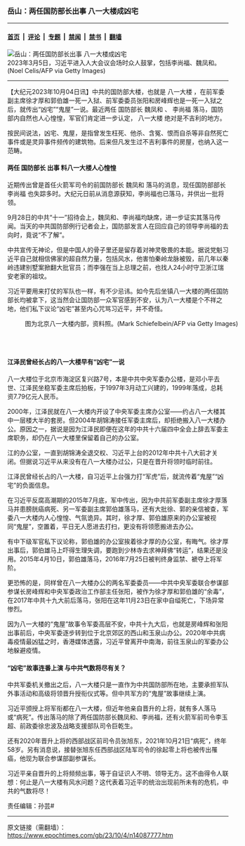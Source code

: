 ### 岳山：两任国防部长出事 八一大楼成凶宅

---

#### [首页](../../../..?n14087777) &nbsp;|&nbsp; [评论](../../../../../epoch-comment?n14087777) &nbsp;|&nbsp; [专题](../../../../../epoch-special?n14087777) &nbsp;|&nbsp; [禁闻](../../../../../epoch-news?n14087777) &nbsp;|&nbsp; [禁书](../../../../../books?n14087777) &nbsp;|&nbsp; [翻墙](https://github.com/gfw-breaker/nogfw/blob/master/README.md?n14087777)


<div><img alt="岳山：两任国防部长出事 八一大楼成凶宅" class="attachment-djy_600_400 size-djy_600_400 wp-post-image" src="https://i.epochtimes.com/assets/uploads/2023/09/id14074757-GettyImages-1247748135text-600x400.jpg"/>
<div class="caption">
 2023年3月5日，习近平进入人大会议会场时众人鼓掌，包括李尚福、魏凤和。(Noel Celis/AFP via Getty Images)
</div></div><hr/><div class="post_content" id="artbody" itemprop="articleBody">
 <!-- article content begin -->
 <p>
  【大纪元2023年10月04日讯】中共的国防部大楼，也就是
  <ok href="https://www.epochtimes.com/gb/tag/%E5%85%AB%E4%B8%80%E5%A4%A7%E6%A5%BC.html">
   八一大楼
  </ok>
  ，在前军委副主席徐才厚和郭伯雄一死一入狱、前军委委员张阳和房峰辉也是一死一入狱之后，就传出“凶宅”“鬼屋”一说。最近两任
  <ok href="https://www.epochtimes.com/gb/tag/%E5%9B%BD%E9%98%B2%E9%83%A8%E9%95%BF.html">
   国防部长
  </ok>
  <ok href="https://www.epochtimes.com/gb/tag/%E9%AD%8F%E5%87%A4%E5%92%8C.html">
   魏凤和
  </ok>
  、
  <ok href="https://www.epochtimes.com/gb/tag/%E6%9D%8E%E5%B0%9A%E7%A6%8F.html">
   李尚福
  </ok>
  落马，国防部内自然也人心惶惶，军官们肯定进一步认定，
  <ok href="https://www.epochtimes.com/gb/tag/%E5%85%AB%E4%B8%80%E5%A4%A7%E6%A5%BC.html">
   八一大楼
  </ok>
  绝对是不吉利的地方。
 </p>
 <p>
  按民间说法，凶宅、鬼屋，是指曾发生枉死、他杀、含冤、恨而自杀等非自然死亡事件或是灵异事件频传的建筑物。后来但凡发生过不吉利事件的房屋，也纳入这一范畴。
 </p>
 <h4>
  两任
  <ok href="https://www.epochtimes.com/gb/tag/%E5%9B%BD%E9%98%B2%E9%83%A8%E9%95%BF.html">
   国防部长
  </ok>
  出事 料八一大楼人心惶惶
 </h4>
 <p>
  近期传出曾是首任火箭军司令的前国防部长
  <ok href="https://www.epochtimes.com/gb/tag/%E9%AD%8F%E5%87%A4%E5%92%8C.html">
   魏凤和
  </ok>
  落马的消息，现任国防部部长
  <ok href="https://www.epochtimes.com/gb/tag/%E6%9D%8E%E5%B0%9A%E7%A6%8F.html">
   李尚福
  </ok>
  也失踪多时。大纪元日前从消息源获知，李尚福也已落马，并供出一批将领。
 </p>
 <p>
  9月28日的中共“十一”招待会上，魏凤和、李尚福均缺席，进一步证实其落马传闻。当天的中共国防部例行记者会上，国防部发言人在回应自己的领导李尚福的去向时，竟说“不了解”。
 </p>
 <p>
  中共宣传无神论，但是中国人的骨子里还是留存着对神灵敬畏的本能。据说党魁习近平自己就相信佛家的超自然力量，包括风水，他害怕秦岭龙脉被毁，前几年以秦岭违建别墅案掀翻大批官员；而李强在当上总理之前，也找人24小时守卫浙江瑞安老家的祖坟。
 </p>
 <p>
  习近平要用来打仗的军队也一样，有不少忌讳。如今先后坐镇八一大楼的两任国防部长均被拿下，这当然会让国防部一众军官感到不安，认为八一大楼是个不祥之地，他们私下议论“凶宅”甚至内心咒骂习近平，并不奇怪。
 </p>
 <figure aria-describedby="caption-attachment-13071247" class="wp-caption aligncenter" id="attachment_13071247" style="width: 600px">
  <ok href="https://i.epochtimes.com/assets/uploads/2021/07/id13071247-GettyImages-590014942-e1625563040850.jpg" target="_blank">
   <img alt="" class="size-large wp-image-13071247" src="https://i.epochtimes.com/assets/uploads/2021/07/id13071247-GettyImages-590014942-600x405.jpg"/>
  </ok>
  <br/><figcaption class="wp-caption-text" id="caption-attachment-13071247">
   图为北京八一大楼内部，资料照。(Mark Schiefelbein/AFP via Getty Images)
  </figcaption><br/>
 </figure><br/>
 <h4>
  江泽民曾经长占的八一大楼早有“凶宅”一说
 </h4>
 <p>
  八一大楼位于北京市海淀区复兴路7号，本是中共中央军委办公楼，是邓小平去世、江泽民坐稳军委主席后拍板，于1997年3月动工兴建的，1999年落成，总耗资7.79亿元人民币。
 </p>
 <p>
  2000年，江泽民就在八一大楼内开设了中央军委主席办公室——约占八一大楼其中一层楼大半的套房。但2004年胡锦涛接任军委主席后，却拒绝搬入八一大楼办公。原因之一，据说是因为江泽民即便在这年的中共十六届四中全会上辞去军委主席职务，却仍在八一大楼里保留着自己的办公室。
 </p>
 <p>
  江的办公室，一直到胡锦涛全退交权、习近平上台的2012年中共十八大前才关闭。但据说习近平从来没有在八一大楼办过公，只是在晋升将领时临时前往。
 </p>
 <p>
  江泽民曾经长占的八一大楼，自习近平上台强力打“军虎”后，就流传着“鬼屋”“凶宅”的负面信息。
 </p>
 <p>
  在习近平反腐高潮期的2015年7月底，军中传出，因为中共前军委副主席徐才厚落马并患膀胱癌病死、另一军委副主席郭伯雄落马，还有大批徐、郭的亲信被查，军委八一大楼内人心惶惶、气氛诡异。其时，徐才厚、郭伯雄原来的办公室被视同“鬼屋”，空置着，平日无人愿进去打扫，更没有将领愿搬进去办公。
 </p>
 <p>
  有中下级军官私下议论称，郭伯雄的办公室挨着徐才厚的办公室，有晦气。徐才厚出事后，郭伯雄马上吓得生理失调，要跑到少林寺去求神拜佛“转运”，结果还是没用。2015年4月10日，郭伯雄落马，2016年7月25日被判终身监禁、褫夺上将军阶。
 </p>
 <p>
  更恐怖的是，同样曾在八一大楼办公的两名军委委员——中共中央军委联合参谋部参谋长房峰辉和中央军委政治工作部主任张阳，被作为徐才厚和郭伯雄的“余毒”，在2017年中共十九大前后落马，张阳在这年11月23日在家中自缢死亡，下场异常惨烈。
 </p>
 <p>
  因为八一大楼的“鬼屋”故事令军委高层不安，中共十九大后，也就是房峰辉和张阳出事前后，中央军委逐步转到位于北京郊区的西山和玉泉山办公。2020年中共病毒疫情最凶猛之时，香港媒体透露，习近平曾离开中南海，前往玉泉山的军委办公地躲避疫情。
 </p>
 <h4>
  “凶宅”故事连番上演 与中共气数将尽有关？
 </h4>
 <p>
  中共军委机关撤出之后，八一大楼只是一直作为中共国防部所在地，主要承担军队外事活动和高级将领晋升授衔仪式等。但中共军方的“鬼屋”故事继续上演。
 </p>
 <p>
  习近平颁授上将军衔都在八一大楼，但近年他亲自晋升的上将，就有多人落马或“病死”。传出落马的除了两任国防部长魏凤和、李尚福，还有火箭军前司令李玉超、前政委徐忠波及战略支援部队司令巨乾生。
 </p>
 <p>
  还有2020年晋升上将的西部战区前司令员张旭东，2021年10月21日“病死”，终年58岁。另有消息说，接替张旭东任西部战区陆军司令的徐起零上将也被传出罹癌，他现为联合参谋部副参谋长。
 </p>
 <p>
  习近平亲自晋升的上将频频出事，等于自证识人不明、领导无方。这不由得令人联想：何止是八一大楼有风水问题？这代表着习近平的统治出现前所未有的危机，中共的气数将尽！
 </p>
 <p>
  责任编辑：孙芸#
 </p>
 <!-- article content end -->
 <div id="below_article_ad">
 </div>
</div>


---

原文链接（需翻墙）：https://www.epochtimes.com/gb/23/10/4/n14087777.htm